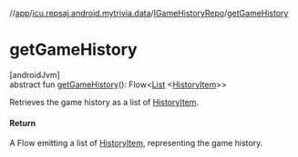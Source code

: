 //[app](../../../index.md)/[icu.repsaj.android.mytrivia.data](../index.md)/[IGameHistoryRepo](index.md)/[getGameHistory](get-game-history.md)

# getGameHistory

[androidJvm]\
abstract fun [getGameHistory](get-game-history.md)():
Flow&lt;[List](https://kotlinlang.org/api/latest/jvm/stdlib/kotlin.collections/-list/index.html)
&lt;[HistoryItem](../../icu.repsaj.android.mytrivia.model/-history-item/index.md)&gt;&gt;

Retrieves the game history as a list
of [HistoryItem](../../icu.repsaj.android.mytrivia.model/-history-item/index.md).

#### Return

A Flow emitting a list
of [HistoryItem](../../icu.repsaj.android.mytrivia.model/-history-item/index.md), representing the
game history.
